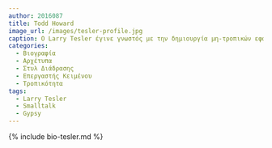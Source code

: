 ```yaml
---
author: 2016087
title: Todd Howard
image_url: /images/tesler-profile.jpg
caption: Ο Larry Tesler έγινε γνωστός με την δημιουργία μη-τροπικών εφαρμογών οι οποίες βελτίωσαν σημαντικά την προσβασιμότητα στις εφαρμογές των υπολογιστών για τους απλούς χρήστες. 
categories:
  - Βιογραφία 
  - Αρχέτυπα 
  - Στυλ Διάδρασης
  - Επεργαστής Κειμένου
  - Τροπικότητα
tags:
  - Larry Tesler 
  - Smalltalk
  - Gypsy
---
```


{% include bio-tesler.md %}
